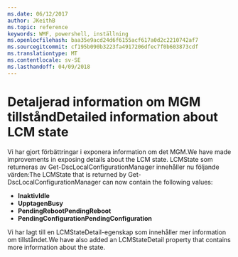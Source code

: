 ```yaml
---
ms.date: 06/12/2017
author: JKeithB
ms.topic: reference
keywords: WMF, powershell, inställning
ms.openlocfilehash: baa35e9acd24d6f6155acf617a0d2c2210742af7
ms.sourcegitcommit: cf195b090b3223fa4917206dfec7f0b603873cdf
ms.translationtype: MT
ms.contentlocale: sv-SE
ms.lasthandoff: 04/09/2018
---
```

# <a name="detailed-information-about-lcm-state"></a><span data-ttu-id="f16ed-102">Detaljerad information om MGM tillstånd</span><span class="sxs-lookup"><span data-stu-id="f16ed-102">Detailed information about LCM state</span></span>

<span data-ttu-id="f16ed-103">Vi har gjort förbättringar i exponera information om det MGM.</span><span class="sxs-lookup"><span data-stu-id="f16ed-103">We have made improvements in exposing details about the LCM state.</span></span> <span data-ttu-id="f16ed-104">LCMState som returneras av Get-DscLocalConfigurationManager innehåller nu följande värden:</span><span class="sxs-lookup"><span data-stu-id="f16ed-104">The LCMState that is returned by Get-DscLocalConfigurationManager can now contain the following values:</span></span>

* <span data-ttu-id="f16ed-105">**Inaktiv**</span><span class="sxs-lookup"><span data-stu-id="f16ed-105">**Idle**</span></span>
* <span data-ttu-id="f16ed-106">**Upptagen**</span><span class="sxs-lookup"><span data-stu-id="f16ed-106">**Busy**</span></span>
* <span data-ttu-id="f16ed-107">**PendingReboot**</span><span class="sxs-lookup"><span data-stu-id="f16ed-107">**PendingReboot**</span></span>
* <span data-ttu-id="f16ed-108">**PendingConfiguration**</span><span class="sxs-lookup"><span data-stu-id="f16ed-108">**PendingConfiguration**</span></span>

<span data-ttu-id="f16ed-109">Vi har lagt till en LCMStateDetail-egenskap som innehåller mer information om tillståndet.</span><span class="sxs-lookup"><span data-stu-id="f16ed-109">We have also added an LCMStateDetail property that contains more information about the state.</span></span>